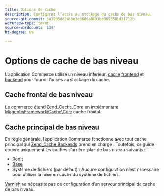 ```yaml
---
title: Options de cache
description: Configurez l’accès au stockage du cache de bas niveau.
source-git-commit: 6a3995dd24f8e3e8686a8893be9693581d31712b
workflow-type: tm+mt
source-wordcount: '134'
ht-degree: 0%

---
```


# Options de cache de bas niveau

L’application Commerce utilise un niveau inférieur. [cache](https://glossary.magento.com/cache) [frontend](https://glossary.magento.com/frontend) et [backend](https://glossary.magento.com/backend) pour fournir l’accès au stockage du cache.

## Cache frontal de bas niveau

Le commerce étend [Zend_Cache_Core](https://framework.zend.com/manual/1.12/en/zend.cache.frontends.html) en implémentant [Magento\Framework\Cache\Core](https://github.com/magento/magento2/blob/2.4/lib/internal/Magento/Framework/Cache/Core.php) cache frontal.

## Cache principal de bas niveau

En règle générale, l’application Commerce fonctionne avec tout cache principal qui [Zend_Cache Backends](https://framework.zend.com/manual/1.12/en/zend.cache.backends.html) prend en charge . Toutefois, ce guide couvre uniquement les caches d’arrière-plan de bas niveau suivants :

- [Redis](config-redis.md)
- [Base](https://developer.adobe.com/commerce/php/development/cache/partial/database-caching/)
- Système de fichiers (par défaut) : Aucune configuration n’est nécessaire pour utiliser la mise en cache du système de fichiers.

[Varnish](config-varnish.md) ne nécessite pas de configuration d’un serveur principal de cache de bas niveau.
